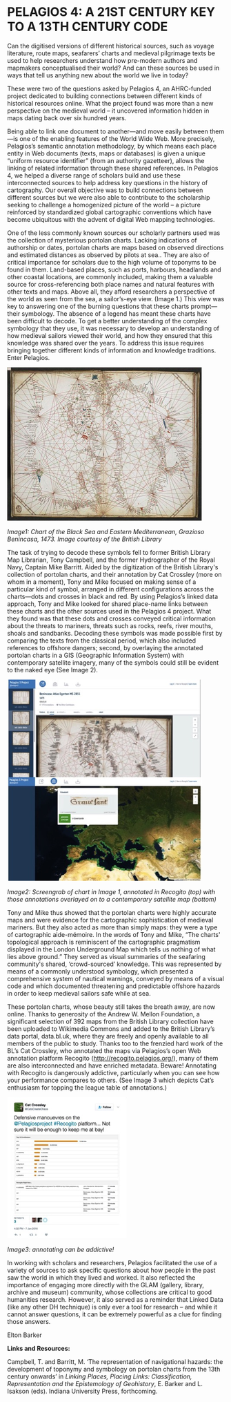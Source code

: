 # PELAGIOS 4: A 21ST CENTURY KEY TO A 13TH CENTURY CODE

Can the digitised versions of different historical sources, such as voyage literature, route maps, seafarers’ charts and medieval pilgrimage texts be used to help researchers understand how pre-modern authors and mapmakers conceptualised their world? And can these sources be used in ways that tell us anything new about the world we live in today? 

These were two of the questions asked by Pelagios 4, an AHRC-funded project dedicated to building connections between different kinds of historical resources online. What the project found was more than a new perspective on the medieval world – it uncovered information hidden in maps dating back over six hundred years. 

Being able to link one document to another—and move easily between them—is one of the enabling features of the World Wide Web. More precisely, Pelagios’s semantic annotation methodology, by which means each place entity in Web documents (texts, maps or databases) is given a unique “uniform resource identifier” (from an authority gazetteer), allows the linking of related information through these shared references. In Pelagios 4, we helped a diverse range of scholars build and use these interconnected sources to help address key questions in the history of cartography. Our overall objective was to build connections between different sources but we were also able to contribute to the scholarship seeking to challenge a homogenized picture of the world – a picture reinforced by standardized global cartographic conventions which have become ubiquitous with the advent of digital Web mapping technologies. 

One of the less commonly known sources our scholarly partners used was the collection of mysterious portolan charts. Lacking indications of authorship or dates, portolan charts are maps based on observed directions and estimated distances as observed by pilots at sea.. They are also of critical importance for scholars due to the high volume of toponyms to be found in them. Land-based places, such as ports, harbours, headlands and other coastal locations, are commonly included, making them a valuable source for cross-referencing both place names and natural features with other texts and maps. Above all, they afford researchers a perspective of the world as seen from the sea, a sailor’s-eye view. (Image 1.) This view was key to answering one of the burning questions that these charts prompt—their symbology. The absence of a legend has meant these charts have been difficult to decode. To get a better understanding of the complex symbology that they use, it was necessary to develop an understanding of how medieval sailors viewed their world, and how they ensured that this knowledge was shared over the years. To address this issue requires bringing together different kinds of information and knowledge traditions. Enter Pelagios.

![Image1](Images/Pelagios_Image1.jpg)

_Image1: Chart of the Black Sea and Eastern Mediterranean,
Grazioso Benincasa, 1473.  Image courtesy of the British Library_


The task of trying to decode these symbols fell to former British Library Map Librarian, Tony Campbell, and the former Hydrographer of the Royal Navy, Captain Mike Barritt. Aided by the digitization of the British Library's collection of portolan charts, and their annotation by Cat Crossley (more on whom in a moment), Tony and Mike focused on making sense of a particular kind of symbol, arranged in different configurations across the charts—dots and crosses in black and red. By using Pelagios’s linked data approach, Tony and Mike looked for shared place-name links between these charts and the other sources used in the Pelagios 4 project. What they found was that these dots and crosses conveyed critical information about the threats to mariners, threats such as rocks, reefs, river mouths, shoals and sandbanks. Decoding these symbols was made possible first by comparing the texts from the classical period, which also included references to offshore dangers; second, by overlaying the annotated portolan charts in a GIS (Geographic Information System) with contemporary satellite imagery, many of the symbols could still be evident to the naked eye (See Image 2).

![Image2](Images/Pelagios_Image2.jpg)

_Image2: Screengrab of chart in Image 1, annotated in Recogito (top) with those annotations overlayed on to a contemporary satellite map (bottom)_

Tony and Mike thus showed that the portolan charts were highly accurate maps and were evidence for the cartographic sophistication of medieval mariners. But they also acted as more than simply maps: they were a type of cartographic aide-mémoire. In the words of Tony and Mike, “The charts' topological approach is reminiscent of the cartographic pragmatism displayed in the London Underground Map which tells us nothing of what lies above ground.” They served as visual summaries of the seafaring community's shared, ‘crowd-sourced’ knowledge. This was represented by means of a commonly understood symbology, which presented a comprehensive system of nautical warnings, conveyed by means of a visual code and which documented threatening and predictable offshore hazards in order to keep medieval sailors safe while at sea. 

These portolan charts, whose beauty still takes the breath away, are now online. Thanks to generosity of the Andrew W. Mellon Foundation, a significant selection of 392 maps from the British Library collection have been uploaded to Wikimedia Commons and added to the British Library’s data portal, data.bl.uk, where they are freely and openly available to all members of the public to study. Thanks too to the frenzied hard work of the BL’s Cat Crossley, who annotated the maps via Pelagios’s open Web annotation platform Recogito (http://recogito.pelagios.org/), many of them are also interconnected and have enriched metadata. Beware! Annotating with Recogito is dangerously addictive, particularly when you can see how your performance compares to others. (See Image 3 which depicts Cat’s enthusiasm for topping the league table of annotations.)

![Image3](Images/Pelagios_Image3.jpg)

_Image3: annotating can be addictive!_

In working with scholars and researchers, Pelagios facilitated the use of a variety of sources to ask specific questions about how people in the past saw the world in which they lived and worked. It also reflected the importance of engaging more directly with the GLAM (gallery, library, archive and museum) community, whose collections are critical to good humanities research. However, it also served as a reminder that Linked Data (like any other DH technique) is only ever a tool for research – and while it cannot answer questions, it can be extremely powerful as a clue for finding those answers. 

Elton Barker

**Links and Resources:**

Campbell, T. and Barritt, M. ‘The representation of navigational hazards: the development of toponymy and symbology on portolan charts from the 13th century onwards’ in _Linking Places, Placing Links: Classification, Representation and the Epistemology of Geohistory_, E. Barker and L. Isakson (eds). Indiana University Press, forthcoming. 
